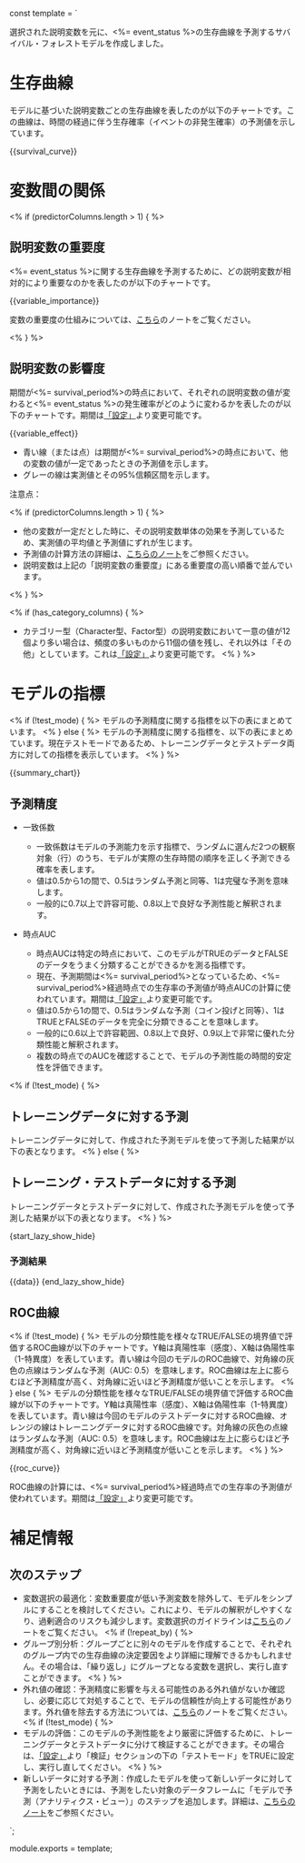 const template = `

選択された説明変数を元に、<%= event_status %>の生存曲線を予測するサバイバル・フォレストモデルを作成しました。

# 生存曲線

モデルに基づいた説明変数ごとの生存曲線を表したのが以下のチャートです。この曲線は、時間の経過に伴う生存確率（イベントの非発生確率）の予測値を示しています。

{{survival_curve}}

# 変数間の関係

<% if (predictorColumns.length > 1) { %>
## 説明変数の重要度

<%= event_status %>に関する生存曲線を予測するために、どの説明変数が相対的により重要なのかを表したのが以下のチャートです。

{{variable_importance}}

変数の重要度の仕組みについては、[こちら](https://exploratory.io/note/exploratory/dLm5rwn5)のノートをご覧ください。

<% } %>

## 説明変数の影響度

期間が<%= survival_period%>の時点において、それぞれの説明変数の値が変わると<%= event_status %>の発生確率がどのように変わるかを表したのが以下のチャートです。期間は[「設定」](//analytics/settings)より変更可能です。

{{variable_effect}}

* 青い線（または点）は期間が<%= survival_period%>の時点において、他の変数の値が一定であったときの予測値を示します。
* グレーの線は実測値とその95%信頼区間を示します。

注意点：

<% if (predictorColumns.length > 1) { %>

* 他の変数が一定だとした時に、その説明変数単体の効果を予測しているため、実測値の平均値と予測値にずれが生じます。
* 予測値の計算方法の詳細は、[こちらのノート](https://exploratory.io/note/exploratory/Sbd0LDU6)をご参照ください。
* 説明変数は上記の「説明変数の重要度」にある重要度の高い順番で並んでいます。

<% } %>

<% if (has_category_columns) { %>
* カテゴリー型（Character型、Factor型）の説明変数において一意の値が12個より多い場合は、頻度の多いものから11個の値を残し、それ以外は「その他」としています。これは[「設定」](//analytics/settings)より変更可能です。
<% } %>

# モデルの指標

<% if (!test_mode) { %>
モデルの予測精度に関する指標を以下の表にまとめています。
<% } else { %>
モデルの予測精度に関する指標を、以下の表にまとめています。現在テストモードであるため、トレーニングデータとテストデータ両方に対しての指標を表示しています。
<% } %>

{{summary_chart}}

## 予測精度

* 一致係数
  * 一致係数はモデルの予測能力を示す指標で、ランダムに選んだ2つの観察対象（行）のうち、モデルが実際の生存時間の順序を正しく予測できる確率を表します。
  * 値は0.5から1の間で、0.5はランダム予測と同等、1は完璧な予測を意味します。
  * 一般的に0.7以上で許容可能、0.8以上で良好な予測性能と解釈されます。

* 時点AUC
  * 時点AUCは特定の時点において、このモデルがTRUEのデータとFALSEのデータをうまく分類することができるかを測る指標です。
  * 現在、予測期間は<%= survival_period%>となっているため、<%= survival_period%>経過時点での生存率の予測値が時点AUCの計算に使われています。期間は[「設定」](//analytics/settings)より変更可能です。
  * 値は0.5から1の間で、0.5はランダムな予測（コイン投げと同等）、1はTRUEとFALSEのデータを完全に分類できることを意味します。
  * 一般的に0.6以上で許容範囲、0.8以上で良好、0.9以上で非常に優れた分類性能と解釈されます。
  * 複数の時点でのAUCを確認することで、モデルの予測性能の時間的安定性を評価できます。


<% if (!test_mode) { %>
## トレーニングデータに対する予測

トレーニングデータに対して、作成された予測モデルを使って予測した結果が以下の表となります。
<% } else { %>
## トレーニング・テストデータに対する予測

トレーニングデータとテストデータに対して、作成された予測モデルを使って予測した結果が以下の表となります。
<% } %>

{start_lazy_show_hide}
### 予測結果
{{data}}
{end_lazy_show_hide}


## ROC曲線

<% if (!test_mode) { %>
モデルの分類性能を様々なTRUE/FALSEの境界値で評価するROC曲線が以下のチャートです。Y軸は真陽性率（感度）、X軸は偽陽性率（1-特異度）を表しています。青い線は今回のモデルのROC曲線で、対角線の灰色の点線はランダムな予測（AUC: 0.5）を意味します。ROC曲線は左上に膨らむほど予測精度が高く、対角線に近いほど予測精度が低いことを示します。
<% } else { %>
モデルの分類性能を様々なTRUE/FALSEの境界値で評価するROC曲線が以下のチャートです。Y軸は真陽性率（感度）、X軸は偽陽性率（1-特異度）を表しています。青い線は今回のモデルのテストデータに対するROC曲線、オレンジの線はトレーニングデータに対するROC曲線です。対角線の灰色の点線はランダムな予測（AUC: 0.5）を意味します。ROC曲線は左上に膨らむほど予測精度が高く、対角線に近いほど予測精度が低いことを示します。
<% } %>

{{roc_curve}}

ROC曲線の計算には、<%= survival_period%>経過時点での生存率の予測値が使われています。期間は[「設定」](//analytics/settings)より変更可能です。

# 補足情報

## 次のステップ

* 変数選択の最適化：変数重要度が低い予測変数を除外して、モデルをシンプルにすることを検討してください。これにより、モデルの解釈がしやすくなり、過剰適合のリスクも減少します。変数選択のガイドラインは[こちら](https://exploratory.io/note/exploratory/SWF4cTx8)のノートをご覧ください。
<% if (!repeat_by) { %>
* グループ別分析：グループごとに別々のモデルを作成することで、それぞれのグループ内での生存曲線の決定要因をより詳細に理解できるかもしれません。その場合は、「繰り返し」にグループとなる変数を選択し、実行し直すことができます。
<% } %>
* 外れ値の確認：予測精度に影響を与える可能性のある外れ値がないか確認し、必要に応じて対処することで、モデルの信頼性が向上する可能性があります。外れ値を除去する方法については、[こちら](https://exploratory.io/note/exploratory/Eep7kip3)のノートをご覧ください。
<% if (!test_mode) { %>
* モデルの評価：このモデルの予測性能をより厳密に評価するために、トレーニングデータとテストデータに分けて検証することができます。その場合は、[「設定」](//analytics/settings)より「検証」セクションの下の「テストモード」をTRUEに設定し、実行し直してください。
<% } %>
* 新しいデータに対する予測：作成したモデルを使って新しいデータに対して予測をしたいときには、予測をしたい対象のデータフレームに「モデルで予測（アナリティクス・ビュー）」のステップを追加します。詳細は、[こちらのノート](https://exploratory.io/note/exploratory/qIr9Hfa5)をご参照ください。

`;

module.exports = template;
